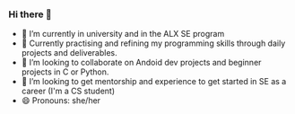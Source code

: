 ### Hi there 👋

<!--
**deeingasha/deeingasha** is a ✨ _special_ ✨ repository because its `README.md` (this file) appears on your GitHub profile.

Here are some ideas to get you started:

- 

- 💬 Ask me about ...
- 📫 How to reach me: ...

- ⚡ Fun fact: ...
-->
- 🔭 I’m currently in university and in the ALX SE program
- 🌱 Currently practising and refining my programming skills through daily projects and deliverables.
- 👯 I’m looking to collaborate on Andoid dev projects and beginner projects in C or Python.
- 🤔 I’m looking to get mentorship and experience to get started in SE as a career (I'm a CS student)
- 😄 Pronouns: she/her
